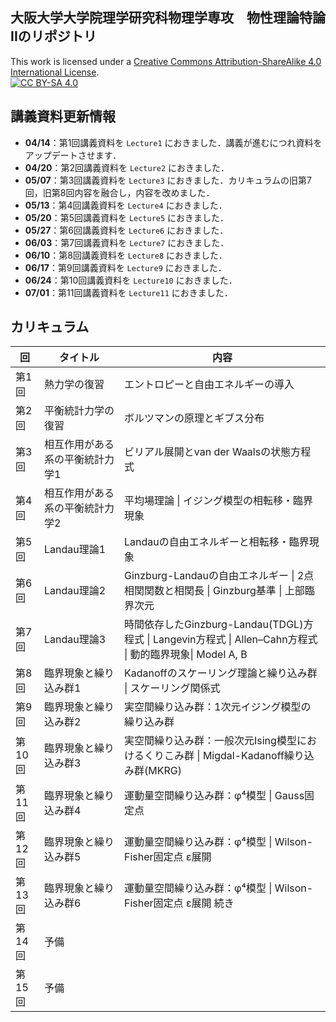 ## 大阪大学大学院理学研究科物理学専攻　物性理論特論IIのリポジトリ
This work is licensed under a
[Creative Commons Attribution-ShareAlike 4.0 International License][cc-by-sa].<br>
[![CC BY-SA 4.0][cc-by-sa-image]][cc-by-sa]

[cc-by-sa]: http://creativecommons.org/licenses/by-sa/4.0/
[cc-by-sa-image]: https://licensebuttons.net/l/by-sa/4.0/88x31.png
[cc-by-sa-shield]: https://img.shields.io/badge/License-CC%20BY--SA%204.0-lightgrey.svg

## 講義資料更新情報

- **04/14**：第1回講義資料を `Lecture1` におきました．講義が進むにつれ資料をアップデートさせます．  
- **04/20**：第2回講義資料を `Lecture2` におきました．  
- **05/07**：第3回講義資料を `Lecture3` におきました．カリキュラムの旧第7回，旧第8回内容を融合し，内容を改めました．  
- **05/13**：第4回講義資料を `Lecture4` におきました．  
- **05/20**：第5回講義資料を `Lecture5` におきました．  
- **05/27**：第6回講義資料を `Lecture6` におきました．
- **06/03**：第7回講義資料を `Lecture7` におきました．
- **06/10**：第8回講義資料を `Lecture8` におきました．
- **06/17**：第9回講義資料を `Lecture9` におきました．
- **06/24**：第10回講義資料を `Lecture10` におきました．
- **07/01**：第11回講義資料を `Lecture11` におきました．  


## カリキュラム

| 回 | タイトル | 内容 |
|------|-----------|------|
| 第1回  | 熱力学の復習                         | エントロピーと自由エネルギーの導入 |
| 第2回  | 平衡統計力学の復習                   | ボルツマンの原理とギブス分布 |
| 第3回  | 相互作用がある系の平衡統計力学1       | ビリアル展開とvan der Waalsの状態方程式 |
| 第4回  | 相互作用がある系の平衡統計力学2       | 平均場理論 \| イジング模型の相転移・臨界現象 |
| 第5回  | Landau理論1                         | Landauの自由エネルギーと相転移・臨界現象 |
| 第6回  | Landau理論2                         | Ginzburg-Landauの自由エネルギー \| 2点相関関数と相関長 \| Ginzburg基準 \| 上部臨界次元 |
| 第7回  | Landau理論3                         | 時間依存したGinzburg-Landau(TDGL)方程式 \| Langevin方程式 \| Allen–Cahn方程式 \| 動的臨界現象\| Model A, B |
| 第8回  | 臨界現象と繰り込み群1                 | Kadanoffのスケーリング理論と繰り込み群 \| スケーリング関係式 |
| 第9回  | 臨界現象と繰り込み群2                 | 実空間繰り込み群：1次元イジング模型の繰り込み群|
| 第10回 | 臨界現象と繰り込み群3                 | 実空間繰り込み群：一般次元Ising模型におけるくりこみ群 \| Migdal-Kadanoff繰り込み群(MKRG) |
| 第11回 | 臨界現象と繰り込み群4                 | 運動量空間繰り込み群：φ⁴模型 \| Gauss固定点|
| 第12回 | 臨界現象と繰り込み群5                 | 運動量空間繰り込み群：φ⁴模型 \| Wilson-Fisher固定点 ε展開 |
| 第13回 | 臨界現象と繰り込み群6                 | 運動量空間繰り込み群：φ⁴模型 \| Wilson-Fisher固定点 ε展開 続き|
| 第14回 | 予備                                |  |
| 第15回 | 予備                                |  |
